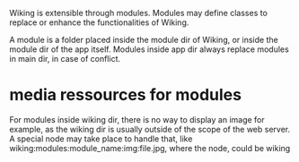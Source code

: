 Wiking is extensible through modules. Modules may define classes to replace or enhance the functionalities of Wiking.

A module is a folder placed inside the module dir of Wiking, or inside the module dir of the app itself. Modules inside app dir always replace modules in main dir, in case of conflict.

# media ressources for modules #
For modules inside wiking dir, there is no way to display an image for example, as the wiking dir is usually outside of the scope of the web server. A special node may take place to handle that, like wiking:modules:module\_name:img:file.jpg, where the node, could be wiking